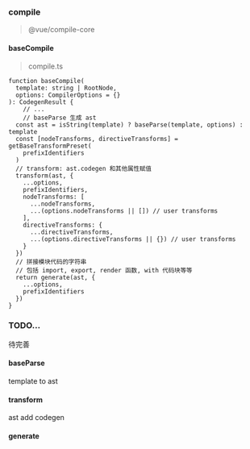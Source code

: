 ### compile
> @vue/compile-core

#### baseCompile
> compile.ts
```TS
function baseCompile(
  template: string | RootNode,
  options: CompilerOptions = {}
): CodegenResult {
    // ...
    // baseParse 生成 ast
  const ast = isString(template) ? baseParse(template, options) : template
  const [nodeTransforms, directiveTransforms] = getBaseTransformPreset(
    prefixIdentifiers
  )
  // transform: ast.codegen 和其他属性赋值
  transform(ast, {
    ...options,
    prefixIdentifiers,
    nodeTransforms: [
      ...nodeTransforms,
      ...(options.nodeTransforms || []) // user transforms
    ],
    directiveTransforms: {
      ...directiveTransforms,
      ...(options.directiveTransforms || {}) // user transforms
    }
  })
  // 拼接模块代码的字符串
  // 包括 import, export, render 函数, with 代码块等等
  return generate(ast, {
    ...options,
    prefixIdentifiers
  })
}
```

### TODO...
待完善
#### baseParse
template to ast

#### transform
ast add codegen

#### generate

